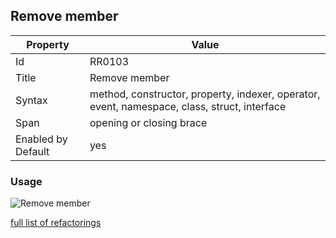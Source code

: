## Remove member

Property | Value
--- | --- 
Id | RR0103
Title | Remove member
Syntax | method, constructor, property, indexer, operator, event, namespace, class, struct, interface
Span | opening or closing brace
Enabled by Default | yes

### Usage

![Remove member](../../images/refactorings/RemoveMember.png)

[full list of refactorings](Refactorings.md)
